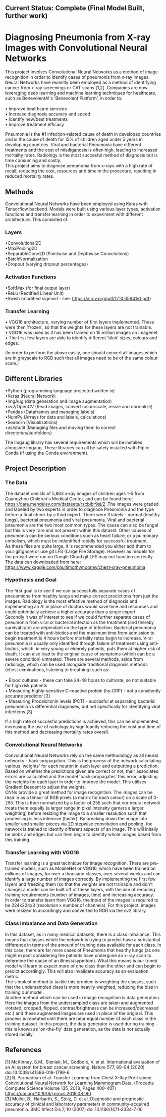 ## Current Status: Complete (Final Model Built, further work)

# Diagnosing Pneumonia from X-ray Images with Convolutional Neural Networks
This project involves Convolutional Neural Networks as a method of image recognition in order to identify cases of pneumonia from x-ray images.
<br> Neural Networks have recently been employed as a method of identifying cancer from x-ray screenings or CAT scans [1,2]. Companies are now leveraging deep learning and machine learning techniques for healthcare, such as BenevolentAI's 'Benevolent Platform', in order to: 
<br><br>• Improve healthcare services
<br>• Increase diagnosis accuracy and speed
<br>• Identify new/best treatments 
<br>• Improve treatment efficacy

Pneumonia is the #1 infection-related cause of death in developed countries and is the cause of death for 15% of children aged under 5 years in devoloping countries. Viral and bacterial Pneumonia have different treatments and the cost of misdiganosis is often high, leading to increased mortality rates. Radiology is the most succesful method of diagnosis but is time consuming and costly.
<br> This project aims to diagnose penumonia from x-rays with a high rate of recall, reducing the cost, resources and time in the procedure, resulting in reduced mortality rates.

## Methods
Convolutional Neural Networks have been employed using Keras with Tensorflow backend. Models were built using various layer types, activation functions and transfer learning in order to experiment with different architecture. This consisted of:

### Layers
•Convolutional2D
<br>•MaxPooling2D
<br>•SeparableConv2D (Pointwise and Depthwise Convolutions)
<br>•BatchNormalization
<br>•Dropout (varying dropout percentages)

### Activation Functions
•SoftMax (for final output layer)
<br>•ReLu (Rectified Linear Unit)
<br>•Swish (modified sigmoid - see: https://arxiv.org/pdf/1710.05941v1.pdf)

### Transfer Learning
• VGG16 architecture, varying number of first layers implemented. These were then 'frozen', so that the weights for these layers are not trainable.
<br>• VGG16 was used as it has been trained on 15 million images on imagenet.
<br>• The first few layers are able to identify different 'blob' sizes, colours and edges.

(In order to perform the above easily, one should convert all images which are in grayscale to RGB such that all images need to be of the same colour scale.)

## Different Libraries
•Python (programming language projected written in)
<br>•Keras (Neural Network)
<br>•ImgAug (data generation and image augmentation)
<br>•cv2/OpenCV (Read images, convert colourscale, resize and normalize)
<br>•Pandas (Dataframes and managing labels)
<br>•NumPy (Arrays for data and labels, calculations)
<br>•Seaborn (Visualizations)
<br>•os/shutil (Managing files and moving them to correct directories/subfolders)

The Imgaug library has several requirements which will be installed alongside Imgaug. These libraries can all be safely installed with Pip or Conda (if using the Conda environment).

## Project Description

### The Data
The dataset conists of 5,863 x-ray images of children ages 1-5 from Guangzhou Children's Medical Center, and can be found here: https://data.mendeley.com/datasets/rscbjbr9sj/2 .The images were graded and labeled by two experts in order to diagnose Pneumonia and the type before a final check by a third expert. There were 3 labels - normal (healthy lungs), bacterial pneumonia and viral pneumonia. Viral and bacterial pneumonia are the two most common types. The cause can also be fungal but this is very rare and not present within this dataset. Other causes of pneumonia can be serious conditions such as heart failure, or a pulmonary embolism, which must be indentified rapidly for successful treatment.
<br> As these files are quite large, it is recommended you either add them to your gitignore or use git LFS (Large File Storage). However as models for the proejct were run on Google Cloud git LFS may not function correctly. The data can downloaded from here: https://www.kaggle.com/paultimothymooney/chest-xray-pneumonia

### Hypothesis and Goal
The first goal is to see if we can successfully separate cases of pneuomiona from healthy lungs and make correct predictions from just the images. Radiology is the most effective method of diagnosis and implementing an AI in place of doctors would save time and resources and could potentially achieve a higher accuracy than a single expert.
<br> Secondly it was of interest to see if we could further separate cases of pneumonia from viral or bacterial infection as the treatment (and thereby survival rate) are dependant on the type of infection. Bacterial pneumonia can be treated with anti-biotics and the maximum time from admission to begin treatment is 4 hours before mortality rates begin to increase. Viral pneumonia is usually only identified through failure of treatment using anti-biotics, which, in very young or elderely patients, puts them at higher risk of death. It can also lead to the original cause  of symptoms (which can be a severe condition) untreated. There are several methods, aside from radiology, which can be used alongside traditional diagnosis methods (chest exminations, listening to breathing) such as:
<br><br>• Blood cultures - these can take 24-48 hours to cultivate, so not suitable for high risk patients
<br>• Measuring highly-sensitive C-reactive protein (hs-CRP) - not a consitently accurate predictor [3]
<br>• Measuring Procalcitonin levels (PCT) - succssful at separating bacterial pneumonia vs differential diagnoses, but not specifically for identifying viral infections.[3]

If a high rate of succesful predictions is achieved, this can be implemented, increasing the use of radiology by signifcantly reducing the cost and time of this method and decreasing mortality rates overall.

### Convolutional Neural Networks
Convolutional Neural Networks rely on the same methodology as all neural networks - back-propagation. This is the process of the network calculating various 'weights' for each neuron in each layer and outputting a prediction. Based on whether the predictions given are correct or not, their associated errors are calculated and the model 'back-propagates' this error, adjusting the weights for each layer in order to improve the model. This utilises Gradient Descent to adjust the weights.
<br> CNNs provide a great method for image recognition. The images can be read in as a tensor of RGB pixels (a matrix for each colour) on a scale of 0-255.  This is then normalized by a factor of 255 such that our neural network treats them equally (a larger range in pixel intensity garners a larger weighting) before resizing the image to a smaller resolution such that processing is less intensive (faster). By breaking down the image into smaller and smaller pieces via 2D stepwise convolution and pooling, the network is trained to identify different aspects of an image. This will initally be blobs and edges but can then begin to identify whole images based from this training. 

### Transfer Learning with VGG16
 Transfer learning is a great technique for image recognition. There are pre-trained models, such as MobileNet or VGG16, which have been trained on millions of images, for over a thousand classes, over several weeks and can identify a large number of images correctly. By implementing the first few layers and freezing them (so that the weights are not trainable and don't change) a model can be built off of these layers, with the aim of reducing training requirements (number of images, time) and increasing accuracy.
<br> In order to transfer learn from VGG16, the input of the images is required to be 224x224x3 (resolution x number of channels). For this project, images were resized to accordingly and converted to RGB via the cv2 library.

### Class Imbalance and Data Generation
In this dataset, as in many medical datasets, there is a class imbalance. This means that classes which the netowrk is trying to predict have a substantial difference in terms of the amount of training data available for each class. In this case, there are far more cases of Pneumonia that healthy lungs (as one might expect considering the patients have undergone an x-ray scan to determine the cause of an illness/sypmtom). What this means is our trined model will learn to expect more of one class than the other and can begin to predict accordingly. This will also invalidate accuracy as an evaluation metric. 
<br> The simplest method to tackle this problem is weighting the classes, such that the undersampled class is more heavily weighted, reducing the bias in training our model.
<br> Another method which can be used in image recognition is data generation. Here the images from the undersampled class are taken and augmented (rotated, cropped, flipped, contras/brightness can be increased/decreased etc.) and these augmented images are used in place of the original. This process is repeated until there are near equal number of each class in the training dataset. In this project, the data generator is used during training - this is known as 'on-the-fly' data generation, as the data is not actually stored locally.








## References
[1] McKinney, S.M., Sieniek, M., Godbole, V. et al. International evaluation of an AI system for breast cancer screening. Nature 577, 89–94 (2020) doi:10.1038/s41586-019-1799-6
<br>[2] B. Parmadean et al. Transfer Learning from Chest X-Ray Pre-trained Convolutional Neural Network for Learning Mammogram Data, (Procedia Computer Science Volume 135, 2018, Pages 400-407) https://doi.org/10.1016/j.procs.2018.08.190
<br>[3] Müller, B., Harbarth, S., Stolz, D. et al. Diagnostic and prognostic accuracy of clinical and laboratory parameters in community-acquired pneumonia. BMC Infect Dis 7, 10 (2007) doi:10.1186/1471-2334-7-10
